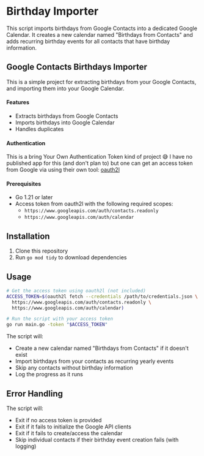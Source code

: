 # Birthday Importer

This script imports birthdays from Google Contacts into a dedicated Google Calendar. It creates a new calendar named "Birthdays from Contacts" and adds recurring birthday events for all contacts that have birthday information.

## Google Contacts Birthdays Importer
This is a simple project for extracting birthdays from your Google Contacts, and importing them into your Google
Calendar.

#### Features
- Extracts birthdays from Google Contacts
- Imports birthdays into Google Calendar
- Handles duplicates

#### Authentication
This is a bring Your Own Authentication Token kind of project :sweat_smile: I have no published app for this (and don't
plan to) but one can get an access token from Google via using their own tool: [oauth2l](https://github.com/google/oauth2l)

#### Prerequisites

- Go 1.21 or later
- Access token from oauth2l with the following required scopes:
  - `https://www.googleapis.com/auth/contacts.readonly`
  - `https://www.googleapis.com/auth/calendar`

## Installation

1. Clone this repository
2. Run `go mod tidy` to download dependencies

## Usage

```bash
# Get the access token using oauth2l (not included)
ACCESS_TOKEN=$(oauth2l fetch --credentials /path/to/credentials.json \
  https://www.googleapis.com/auth/contacts.readonly \
  https://www.googleapis.com/auth/calendar)

# Run the script with your access token
go run main.go -token "$ACCESS_TOKEN"
```

The script will:
- Create a new calendar named "Birthdays from Contacts" if it doesn't exist
- Import birthdays from your contacts as recurring yearly events
- Skip any contacts without birthday information
- Log the progress as it runs

## Error Handling

The script will:
- Exit if no access token is provided
- Exit if it fails to initialize the Google API clients
- Exit if it fails to create/access the calendar
- Skip individual contacts if their birthday event creation fails (with logging)
